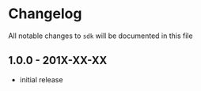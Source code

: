 # Changelog

All notable changes to `sdk` will be documented in this file

## 1.0.0 - 201X-XX-XX

- initial release
